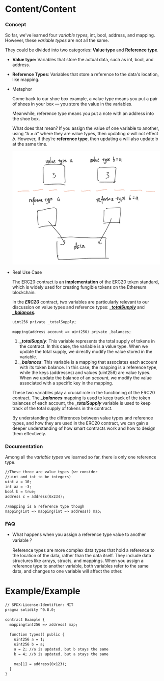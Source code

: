 # Content/Content

### Concept

So far, we’ve learned four *variable types*, int, bool, address, and mapping. However, these *variable types* are not all the same. 

They could be divided into two categories: **Value type** and **Reference type**. 

- **Value type:** Variables that store the actual data, such as int, bool, and address.
- **Reference Types**: Variables that store a reference to the data's location, like mapping.
- Metaphor
    
    Come back to our shoe box example, a value type means you put a pair of shoes in your box — you store the value in the variables. 
    
    Meanwhile, reference type means you put a note with an address into the shoe box. 
    
    What does that mean? If you assign the value of one variable to another, using “*b = a*” where they are value types, then updating *a* will not effect *b*. However, if they’re **reference type**, then updating a will also update b at the same time. 
    
    ![IMG_3B912F184ECE-1.jpeg](./img/1-1.jpeg)
    
- Real Use Case
    
    The ERC20 contract is an **implementation** of the ERC20 token standard, which is widely used for creating fungible tokens on the Ethereum blockchain.
    
    In the ***ERC20*** contract, two variables are particularly relevant to our discussion on value types and reference types: [***_totalSupply***](https://github.com/OpenZeppelin/openzeppelin-contracts/blob/9ef69c03d13230aeff24d91cb54c9d24c4de7c8b/contracts/token/ERC20/ERC20.sol#L43C2-L43C34) and [***_balances***](https://github.com/OpenZeppelin/openzeppelin-contracts/blob/9ef69c03d13230aeff24d91cb54c9d24c4de7c8b/contracts/token/ERC20/ERC20.sol#L39C1-L39C59).
    
    ```solidity
    uint256 private _totalSupply;
    
    mapping(address account => uint256) private _balances;
    ```
    
    1. ***_totalSupply***: This variable represents the total supply of tokens in the contract. In this case, the variable is a value type. When we update the total supply, we directly modify the value stored in the variable.
    2. ***_balances***: This variable is a mapping that associates each account with its token balance. In this case, the mapping is a reference type, while the keys (addresses) and values (uint256) are value types. When we update the balance of an *account*, we modify the value associated with a specific key in the mapping.
    
    These two variables play a crucial role in the functioning of the ERC20 contract. The ***_balances*** mapping is used to keep track of the token balances of each account, the ***_totalSupply*** variable is used to keep track of the total supply of tokens in the contract.
    
    By understanding the differences between value types and reference types, and how they are used in the ERC20 contract, we can gain a deeper understanding of how smart contracts work and how to design them effectively.
    

### Documentation

Among all the *variable types* we learned so far, there is only one reference type. 

```solidity
//These three are value types (we consider 
//uint and int to be integers)
uint a = 10;
int aa = -3;
bool b = true;
address c = address(0x234);

//mapping is a reference type though
mapping(int => mapping(int => address)) map;
```

### FAQ

- What happens when you assign a reference type value to another variable？
    
    Reference types are more complex data types that hold a reference to the location of the data, rather than the data itself. They include data structures like arrays, structs, and mappings. When you assign a reference type to another variable, both variables refer to the same data, and changes to one variable will affect the other.
    

# Example/Example

```solidity
// SPDX-License-Identifier: MIT
pragma solidity ^0.8.0;

contract Example {
  mapping(int256 => address) map;

  function types() public {
    uint256 a = 1;
    uint256 b = a;
    a = 2; //a is updated, but b stays the same
    b = 4; //b is updated, but a stays the same

    map[1] = address(0x123);
  }
}
```
